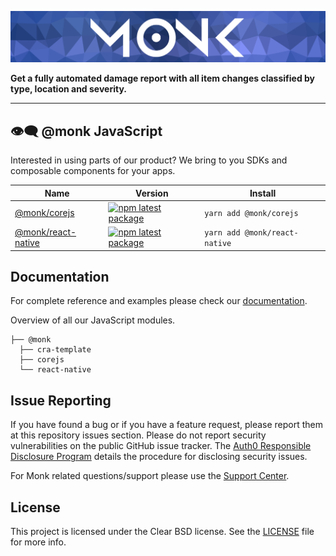 ![Monk banner](assets/banner.webp)

**Get a fully automated damage report with all item changes classified by type, location and severity.**

---

## 👁️‍🗨️ @monk JavaScript
Interested in using parts of our product? We bring to you SDKs and composable components for your apps.

|  Name  |   Version     |    Install    |
| ------------- | ------------- | ------------- |
| [@monk/corejs](packages/corejs/README.md)  | [![npm latest package](https://img.shields.io/npm/v/@monk/corejs/latest.svg)](https://www.npmjs.com/package/@monk/corejs)  | `yarn add @monk/corejs` |
| [@monk/react-native](packages/react-native/README.md)  | [![npm latest package](https://img.shields.io/npm/v/@monk/react-native/latest.svg)](https://www.npmjs.com/package/@monk/react-native)  | `yarn add @monk/react-native` |

## Documentation

For complete reference and examples please check our [documentation](https://monkvision.github.io/monk/docs).

Overview of all our JavaScript modules.
``` xpath2
├── @monk
  ├── cra-template
  ├── corejs
  └── react-native
```

## Issue Reporting

If you have found a bug or if you have a feature request, please report them at this repository issues section. Please do not report security vulnerabilities on the public GitHub issue tracker. The [Auth0 Responsible Disclosure Program](https://auth0.com/whitehat) details the procedure for disclosing security issues.

For Monk related questions/support please use the [Support Center](https://support.monkvision.ai).

## License

This project is licensed under the Clear BSD license. See the [LICENSE](LICENSE) file for more info.
